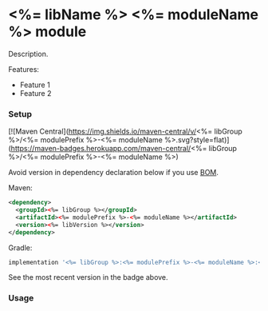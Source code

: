 # <%= libName %> <%= moduleName %> module

Description.

Features:
* Feature 1
* Feature 2

### Setup

[![Maven Central](https://img.shields.io/maven-central/v/<%= libGroup %>/<%= modulePrefix %>-<%= moduleName %>.svg?style=flat)](https://maven-badges.herokuapp.com/maven-central/<%= libGroup %>/<%= modulePrefix %>-<%= moduleName %>)

Avoid version in dependency declaration below if you use [BOM](../). 

Maven:

```xml
<dependency>
  <groupId><%= libGroup %></groupId>
  <artifactId><%= modulePrefix %>-<%= moduleName %></artifactId>
  <version><%= libVersion %></version>
</dependency>
```

Gradle:

```groovy
implementation '<%= libGroup %>:<%= modulePrefix %>-<%= moduleName %>:<%= libVersion %>'
```

See the most recent version in the badge above.


### Usage


   